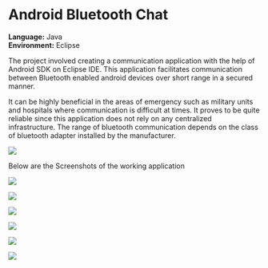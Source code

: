 Android Bluetooth Chat
======================

**Language:** Java                                                          
**Environment:** Eclipse


The project involved creating a communication application with the help of Android SDK on Eclipse IDE.
This application facilitates communication between Bluetooth enabled android devices over short range in a secured manner.

It can be highly beneficial in the areas of emergency such as military units and hospitals where communication is difficult at times. It proves to be quite reliable since this application does not rely on any centralized infrastructure. The range of bluetooth communication depends on the class of bluetooth adapter installed by the manufacturer.

![](http://i.imgur.com/4OEbmuB.png)

Below are the Screenshots of the working application

![](http://i.imgur.com/sKOMHHN.png)

![](http://i.imgur.com/FOLimic.png)

![](http://i.imgur.com/eUIxNVp.png)

![](http://i.imgur.com/oOgUuBX.png)

![](http://i.imgur.com/rNmjCN8.png)

![](http://i.imgur.com/Rehx1ly.png)

